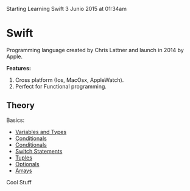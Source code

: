 Starting Learning Swift 3 Junio 2015 at 01:34am

# Swift

Programming language created by Chris Lattner and launch in 2014 by Apple.

**Features:**

1. Cross platform (Ios, MacOsx, AppleWatch).
2. Perfect for Functional programming.

## Theory

Basics:

- [Variables and Types](./Theory/Basics/VariablesAndTypes.md)
- [Conditionals](./Theory/Basics/Loops.md)
- [Conditionals](./Theory/Basics/Conditionals.md)
- [Switch Statements](./Theory/Basics/Switch.md)
- [Tuples](./Theory/Basics/Tuples.md)
- [Optionals](./Theory/Basics/Optionals.md)
- [Arrays](./Theory/Basics/Arrays.md)

Cool Stuff
